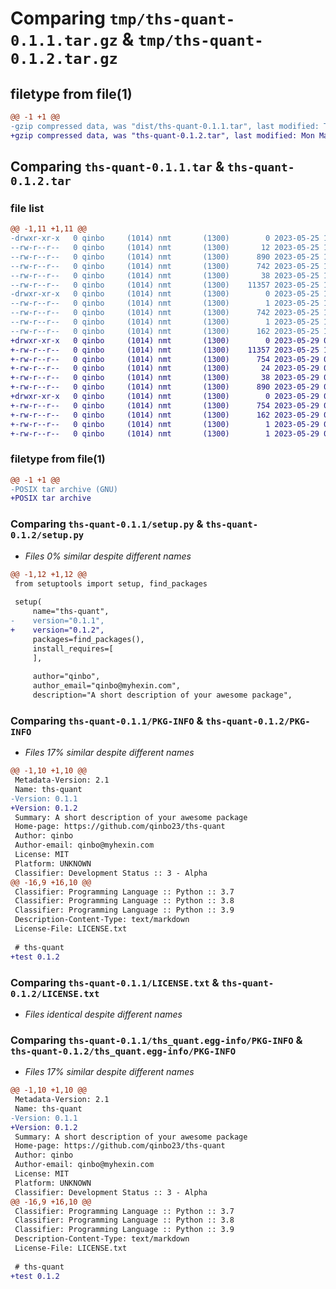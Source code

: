 # Comparing `tmp/ths-quant-0.1.1.tar.gz` & `tmp/ths-quant-0.1.2.tar.gz`

## filetype from file(1)

```diff
@@ -1 +1 @@
-gzip compressed data, was "dist/ths-quant-0.1.1.tar", last modified: Thu May 25 12:57:59 2023, max compression
+gzip compressed data, was "ths-quant-0.1.2.tar", last modified: Mon May 29 06:37:43 2023, max compression
```

## Comparing `ths-quant-0.1.1.tar` & `ths-quant-0.1.2.tar`

### file list

```diff
@@ -1,11 +1,11 @@
-drwxr-xr-x   0 qinbo     (1014) nmt       (1300)        0 2023-05-25 12:57:59.000000 ths-quant-0.1.1/
--rw-r--r--   0 qinbo     (1014) nmt       (1300)       12 2023-05-25 12:56:30.000000 ths-quant-0.1.1/README.md
--rw-r--r--   0 qinbo     (1014) nmt       (1300)      890 2023-05-25 12:57:28.000000 ths-quant-0.1.1/setup.py
--rw-r--r--   0 qinbo     (1014) nmt       (1300)      742 2023-05-25 12:57:59.000000 ths-quant-0.1.1/PKG-INFO
--rw-r--r--   0 qinbo     (1014) nmt       (1300)       38 2023-05-25 12:57:59.000000 ths-quant-0.1.1/setup.cfg
--rw-r--r--   0 qinbo     (1014) nmt       (1300)    11357 2023-05-25 12:56:47.000000 ths-quant-0.1.1/LICENSE.txt
-drwxr-xr-x   0 qinbo     (1014) nmt       (1300)        0 2023-05-25 12:57:59.000000 ths-quant-0.1.1/ths_quant.egg-info/
--rw-r--r--   0 qinbo     (1014) nmt       (1300)        1 2023-05-25 12:57:59.000000 ths-quant-0.1.1/ths_quant.egg-info/top_level.txt
--rw-r--r--   0 qinbo     (1014) nmt       (1300)      742 2023-05-25 12:57:59.000000 ths-quant-0.1.1/ths_quant.egg-info/PKG-INFO
--rw-r--r--   0 qinbo     (1014) nmt       (1300)        1 2023-05-25 12:57:59.000000 ths-quant-0.1.1/ths_quant.egg-info/dependency_links.txt
--rw-r--r--   0 qinbo     (1014) nmt       (1300)      162 2023-05-25 12:57:59.000000 ths-quant-0.1.1/ths_quant.egg-info/SOURCES.txt
+drwxr-xr-x   0 qinbo     (1014) nmt       (1300)        0 2023-05-29 06:37:43.259464 ths-quant-0.1.2/
+-rw-r--r--   0 qinbo     (1014) nmt       (1300)    11357 2023-05-25 12:56:47.000000 ths-quant-0.1.2/LICENSE.txt
+-rw-r--r--   0 qinbo     (1014) nmt       (1300)      754 2023-05-29 06:37:43.259464 ths-quant-0.1.2/PKG-INFO
+-rw-r--r--   0 qinbo     (1014) nmt       (1300)       24 2023-05-29 05:50:50.000000 ths-quant-0.1.2/README.md
+-rw-r--r--   0 qinbo     (1014) nmt       (1300)       38 2023-05-29 06:37:43.259464 ths-quant-0.1.2/setup.cfg
+-rw-r--r--   0 qinbo     (1014) nmt       (1300)      890 2023-05-29 05:50:43.000000 ths-quant-0.1.2/setup.py
+drwxr-xr-x   0 qinbo     (1014) nmt       (1300)        0 2023-05-29 06:37:43.259464 ths-quant-0.1.2/ths_quant.egg-info/
+-rw-r--r--   0 qinbo     (1014) nmt       (1300)      754 2023-05-29 06:37:42.000000 ths-quant-0.1.2/ths_quant.egg-info/PKG-INFO
+-rw-r--r--   0 qinbo     (1014) nmt       (1300)      162 2023-05-29 06:37:43.000000 ths-quant-0.1.2/ths_quant.egg-info/SOURCES.txt
+-rw-r--r--   0 qinbo     (1014) nmt       (1300)        1 2023-05-29 06:37:42.000000 ths-quant-0.1.2/ths_quant.egg-info/dependency_links.txt
+-rw-r--r--   0 qinbo     (1014) nmt       (1300)        1 2023-05-29 06:37:43.000000 ths-quant-0.1.2/ths_quant.egg-info/top_level.txt
```

### filetype from file(1)

```diff
@@ -1 +1 @@
-POSIX tar archive (GNU)
+POSIX tar archive
```

### Comparing `ths-quant-0.1.1/setup.py` & `ths-quant-0.1.2/setup.py`

 * *Files 0% similar despite different names*

```diff
@@ -1,12 +1,12 @@
 from setuptools import setup, find_packages
 
 setup(
     name="ths-quant",
-    version="0.1.1",
+    version="0.1.2",
     packages=find_packages(),
     install_requires=[
     ],
 
     author="qinbo",
     author_email="qinbo@myhexin.com",
     description="A short description of your awesome package",
```

### Comparing `ths-quant-0.1.1/PKG-INFO` & `ths-quant-0.1.2/PKG-INFO`

 * *Files 17% similar despite different names*

```diff
@@ -1,10 +1,10 @@
 Metadata-Version: 2.1
 Name: ths-quant
-Version: 0.1.1
+Version: 0.1.2
 Summary: A short description of your awesome package
 Home-page: https://github.com/qinbo23/ths-quant
 Author: qinbo
 Author-email: qinbo@myhexin.com
 License: MIT
 Platform: UNKNOWN
 Classifier: Development Status :: 3 - Alpha
@@ -16,9 +16,10 @@
 Classifier: Programming Language :: Python :: 3.7
 Classifier: Programming Language :: Python :: 3.8
 Classifier: Programming Language :: Python :: 3.9
 Description-Content-Type: text/markdown
 License-File: LICENSE.txt
 
 # ths-quant
+test 0.1.2
```

### Comparing `ths-quant-0.1.1/LICENSE.txt` & `ths-quant-0.1.2/LICENSE.txt`

 * *Files identical despite different names*

### Comparing `ths-quant-0.1.1/ths_quant.egg-info/PKG-INFO` & `ths-quant-0.1.2/ths_quant.egg-info/PKG-INFO`

 * *Files 17% similar despite different names*

```diff
@@ -1,10 +1,10 @@
 Metadata-Version: 2.1
 Name: ths-quant
-Version: 0.1.1
+Version: 0.1.2
 Summary: A short description of your awesome package
 Home-page: https://github.com/qinbo23/ths-quant
 Author: qinbo
 Author-email: qinbo@myhexin.com
 License: MIT
 Platform: UNKNOWN
 Classifier: Development Status :: 3 - Alpha
@@ -16,9 +16,10 @@
 Classifier: Programming Language :: Python :: 3.7
 Classifier: Programming Language :: Python :: 3.8
 Classifier: Programming Language :: Python :: 3.9
 Description-Content-Type: text/markdown
 License-File: LICENSE.txt
 
 # ths-quant
+test 0.1.2
```

